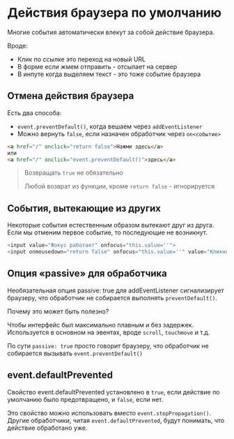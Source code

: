 # Действия браузера по умолчанию

Многие события автоматически влекут за собой действие браузера.

Вроде:

- Клик по ссылке это переход на новый URL
- В форме если жмем отправить - отсылает на сервер
- В инпуте когда выделяем текст - это тоже событие браузера

## Отмена действия браузера

Есть два способа:

- `event.preventDefault()`, когда вешаем через `addEventListener`
- Можно вернуть `false`, если назначен обработчик через  `on<событие>`

```html
<a href="/" onclick="return false">Нажми здесь</a>
или
<a href="/" onclick="event.preventDefault()">здесь</a>
```

> Возвращать `true` не обязательно
> 
> Любой возврат из функции, кроме `return false` - игнорируется

## События, вытекающие из других

Некоторые события естественным образом вытекают друг из друга. 
Если мы отменим первое событие, то последующие не возникнут.

```js
<input value="Фокус работает" onfocus="this.value=''">
<input onmousedown="return false" onfocus="this.value=''" value="Кликни меня">
```

## Опция «passive» для обработчика

Необязательная опция passive: true для addEventListener сигнализирует браузеру, 
что обработчик не собирается выполнять `preventDefault()`.

Почему это может быть полезно?

Чтобы интерфейс был максимально плавным и без задержек. Используется в основном на эвентах,
вроде `scroll`, `touchmove` и т.д.

По сути `passive: true` просто говорит браузеру, что обработчик не собирается вызывать `event.preventDefault()`

## event.defaultPrevented

Свойство event.defaultPrevented установлено в `true`, если действие по умолчанию было предотвращено, 
и `false`, если нет.

Это свойство можно использовать вместо `event.stopPropagation()`. Другие обработчики, читая `event.defaultPrevented`, будут
понимать, что действие обработано уже.

